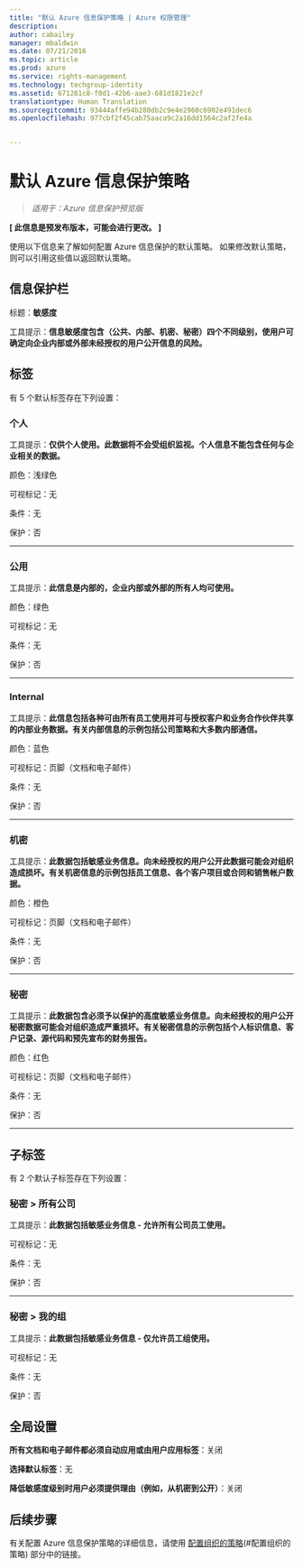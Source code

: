 ```yaml
---
title: "默认 Azure 信息保护策略 | Azure 权限管理"
description: 
author: cabailey
manager: mbaldwin
ms.date: 07/21/2016
ms.topic: article
ms.prod: azure
ms.service: rights-management
ms.technology: techgroup-identity
ms.assetid: 671281c8-f0d1-42b6-aae3-681d1821e2cf
translationtype: Human Translation
ms.sourcegitcommit: 93444affe94b280db2c9e4e2960c6902e491dec6
ms.openlocfilehash: 977cbf2f45cab75aaca9c2a16dd1564c2af2fe4a


---
```


# 默认 Azure 信息保护策略

>*适用于：Azure 信息保护预览版*

**[ 此信息是预发布版本，可能会进行更改。 ]**

使用以下信息来了解如何配置 Azure 信息保护的默认策略。 如果修改默认策略，则可以引用这些值以返回默认策略。

## 信息保护栏

标题：**敏感度**

工具提示：**信息敏感度包含（公共、内部、机密、秘密）四个不同级别，使用户可确定向企业内部或外部未经授权的用户公开信息的风险。**


## 标签

有 5 个默认标签存在下列设置：

### **个人**

工具提示：**仅供个人使用。此数据将不会受组织监视。个人信息不能包含任何与企业相关的数据。**

颜色：浅绿色

可视标记：无

条件：无

保护：否

----


### **公用**

工具提示：**此信息是内部的，企业内部或外部的所有人均可使用。**

颜色：绿色

可视标记：无

条件：无

保护：否

----

### **Internal**

工具提示：**此信息包括各种可由所有员工使用并可与授权客户和业务合作伙伴共享的内部业务数据。有关内部信息的示例包括公司策略和大多数内部通信。**

颜色：蓝色

可视标记：页脚（文档和电子邮件）

条件：无

保护：否

----

### **机密**

工具提示：**此数据包括敏感业务信息。向未经授权的用户公开此数据可能会对组织造成损坏。有关机密信息的示例包括员工信息、各个客户项目或合同和销售帐户数据。**

颜色：橙色

可视标记：页脚（文档和电子邮件）

条件：无

保护：否

----

### **秘密**

工具提示：**此数据包含必须予以保护的高度敏感业务信息。向未经授权的用户公开秘密数据可能会对组织造成严重损坏。有关秘密信息的示例包括个人标识信息、客户记录、源代码和预先宣布的财务报告。**

颜色：红色

可视标记：页脚（文档和电子邮件）

条件：无

保护：否

----


## 子标签

有 2 个默认子标签存在下列设置：

### 秘密 > **所有公司**

工具提示：**此数据包括敏感业务信息 - 允许所有公司员工使用。**

可视标记：无

条件：无

保护：否

----

### 秘密 > **我的组**

工具提示：**此数据包括敏感业务信息 - 仅允许员工组使用。**

可视标记：无

条件：无

保护：否

## 全局设置

**所有文档和电子邮件都必须自动应用或由用户应用标签**：关闭

**选择默认标签**：无

**降低敏感度级别时用户必须提供理由（例如，从机密到公开）**：关闭

## 后续步骤

有关配置 Azure 信息保护策略的详细信息，请使用 [配置组织的策略](configure-policy.md#configuring-your-organization-s-policy)(#配置组织的策略) 部分中的链接。 



<!--HONumber=Jul16_HO5-->


